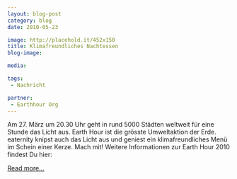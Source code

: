 ```yaml
---
layout: blog-post
category: blog
date: 2010-05-23

image: http://placehold.it/452x150
title: Klimafreundliches Nachtessen
blog-image: 

media: 

tags:
 - Nachricht

partner:
 - Earthhour Org
---
```


Am 27. März um 20.30 Uhr geht in rund 5000 Städten weltweit für eine Stunde das Licht aus. Earth Hour ist die grösste Umweltaktion der Erde. eaternity knipst auch das Licht aus und geniest ein klimafreundliches Menü im Schein einer Kerze. Mach mit! Weitere Informationen zur Earth Hour 2010 findest Du hier: 

[Read more...][1]

[1]: http://www.earthhour.org/
 